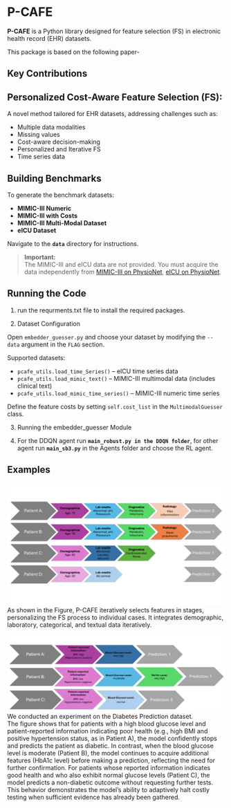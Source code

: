 # **P-CAFE**

**P-CAFE** is a Python library designed for feature selection (FS) in electronic health record (EHR) datasets.

This package is based on the following paper-
## **Key Contributions**

## **Personalized Cost-Aware Feature Selection (FS):**  
  A novel method tailored for EHR datasets, addressing challenges such as:  
  - Multiple data modalities  
  - Missing values  
  - Cost-aware decision-making
  - Personalized and Iterative FS
  - Time series data

## **Building Benchmarks**

To generate the benchmark datasets:  
- **MIMIC-III Numeric**  
- **MIMIC-III with Costs**  
- **MIMIC-III Multi-Modal Dataset**  
- **eICU Dataset**

Navigate to the **`data`** directory for instructions.



> **Important:**  
> The MIMIC-III and eICU data are not provided. You must acquire the data independently from [MIMIC-III on PhysioNet](https://mimic.physionet.org/), [eICU on PhysioNet](https://physionet.org/content/eicu-crd/2.0/).

## **Running the Code**

1. run the requrments.txt file to install the required packages.

2. Dataset Configuration

Open `embedder_guesser.py` and choose your dataset by modifying the `--data` argument in the `FLAG` section.

Supported datasets:
- `pcafe_utils.load_time_Series()` – eICU time series data
- `pcafe_utils.load_mimic_text()` – MIMIC-III multimodal data (includes clinical text)
- `pcafe_utils.load_mimic_time_series()` – MIMIC-III numeric time series

Define the feature costs by setting `self.cost_list` in the `MultimodalGuesser` class.


3. Running the embedder_guesser Module

4. For the DDQN agent run **`main_robust.py in the DDQN folder`**, for other agent run **`main_sb3.py`** in the Agents folder and choose the RL agent.


## **Examples**
![Qualitative Example](images/p-cafe-image-figure1.png)
 As shown in the Figure,  P-CAFE iteratively selects features in stages, personalizing the FS process to individual cases. It integrates demographic, laboratory, categorical, and textual data iteratively.



![Clinical Interpretability](images/image2.png)
We conducted an experiment on the Diabetes Prediction dataset.  
The figure shows that for patients with a high blood glucose level and patient-reported information indicating poor health (e.g., high BMI and positive hypertension status, as in Patient A), the model confidently stops and predicts the patient as diabetic. 
In contrast, when the blood glucose level is moderate (Patient B), the model continues to acquire additional features (HbA1c level) before making a prediction, reflecting the need for further confirmation. 
For patients whose reported information indicates good health and who also exhibit normal glucose levels (Patient C), the model predicts a non-diabetic outcome without requesting further tests. This behavior demonstrates the model’s ability to adaptively halt costly testing when sufficient evidence has already been gathered.